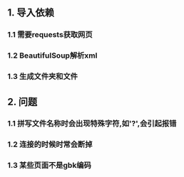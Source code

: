 ## 1. 导入依赖
### 1.1 需要requests获取网页
### 1.2 BeautifulSoup解析xml
### 1.3 生成文件夹和文件

## 2. 问题
### 1.1 拼写文件名称时会出现特殊字符,如'?',会引起报错
### 1.2 连接的时候时常会断掉
### 1.3 某些页面不是gbk编码